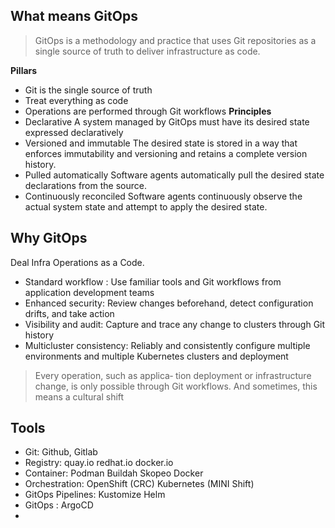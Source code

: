 ##  What means GitOps
> GitOps is a methodology and practice that uses Git repositories as a single source of truth to deliver infrastructure as code. 

**Pillars**
- Git is the single source of truth
- Treat everything as code
- Operations are performed through Git workflows
**Principles**
- Declarative A system managed by GitOps must have its desired state expressed declaratively
- Versioned and immutable The desired state is stored in a way that enforces immutability and versioning and retains a complete version history.
- Pulled automatically Software agents automatically pull the desired state declarations from the source.
- Continuously reconciled Software agents continuously observe the actual system state and attempt to apply the desired state.

## Why GitOps

Deal Infra Operations as a Code. 
- Standard workflow : Use familiar tools and Git workflows from application development teams 
- Enhanced security: Review changes beforehand, detect configuration drifts, and take action
-  Visibility and audit: Capture and trace any change to clusters through Git history 
- Multicluster consistency: Reliably and consistently configure multiple environments and multiple Kubernetes clusters and deployment

> Every operation, such as applica‐ tion deployment or infrastructure change, is only possible through Git workflows. And sometimes, this means a cultural shift

## Tools
- Git: Github, Gitlab
- Registry: quay.io redhat.io docker.io
- Container: Podman Buildah Skopeo Docker
- Orchestration: OpenShift  (CRC) Kubernetes (MINI Shift)
- GitOps Pipelines: Kustomize Helm
- GitOps : ArgoCD
-  
<!--stackedit_data:
eyJoaXN0b3J5IjpbNzExNDA2NDEzLDE0MDcwMTAyODldfQ==
-->